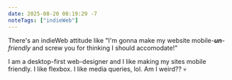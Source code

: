 ```yaml
---
date: 2025-08-20 08:19:29 -7
noteTags: ["indieWeb"]
---
```

There's an indieWeb attitude like "I'm gonna make my website mobile-***un**-friendly* and screw you for thinking I should accomodate!"  

I am a desktop-first web-designer and I like making my sites mobile friendly. I like flexbox. I like media queries, lol. Am I weird?? 💀